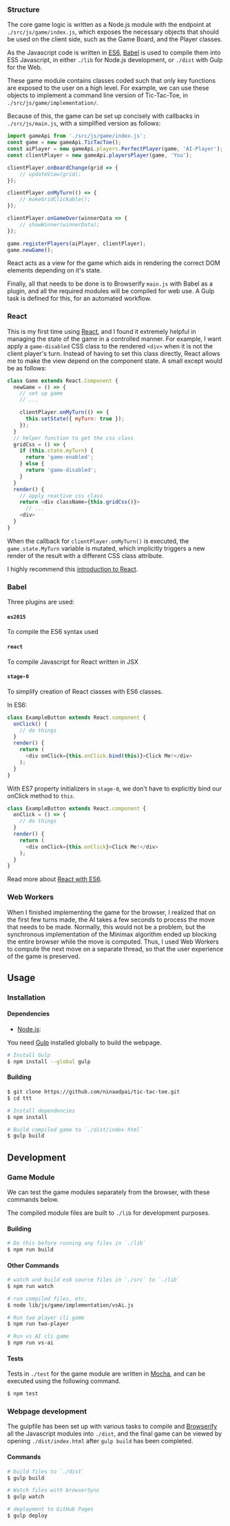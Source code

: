 ### Structure

The core game logic is written as a Node.js module with the endpoint at `./src/js/game/index.js`, which exposes the necessary objects that should be used on the client side, such as the Game Board, and the Player classes.

As the Javascript code is written in [ES6](https://ponyfoo.com/articles/es6), [Babel](https://babeljs.io/) is used to compile them into ES5 Javascript, in either `./lib` for Node.js development, or `./dist` with Gulp for the Web.

These game module contains classes coded such that only key functions are exposed to the user on a high level. For example, we can use these objects to implement a command line version of Tic-Tac-Toe, in `./src/js/game/implementation/`.

Because of this, the game can be set up concisely with callbacks in `./src/js/main.js`, with a simplified version as follows:

```javascript
import gameApi from './src/js/game/index.js';
const game = new gameApi.TicTacToe();
const aiPlayer = new gameApi.players.PerfectPlayer(game, 'AI-Player');
const clientPlayer = new gameApi.playersPlayer(game, 'You');

clientPlayer.onBoardChange(grid => {
    // updateView(grid);
});

clientPlayer.onMyTurn(() => {
    // makeGridClickable();
});

clientPlayer.onGameOver(winnerData => {
    // showWinner(winnerData);
});

game.registerPlayers(aiPlayer, clientPlayer);
game.newGame();
```

React acts as a view for the game which aids in rendering the correct DOM elements depending on it's state.

Finally, all that needs to be done is to Browserify `main.js` with Babel as a plugin, and all the required modules will be compiled for web use. A Gulp task is defined for this, for an automated workflow.

### React

This is my first time using [React](https://facebook.github.io/react/), and I found it extremely helpful in managing the state of the game in a controlled manner. For example, I want apply a `game-disabled` CSS class to the rendered `<div>` when it is not the client player's turn. Instead of having to set this class directly, React allows me to make the view depend on the component state. A small except would be as follows:

```javascript
class Game extends React.Component {
  newGame = () => {
    // set up game
    // ...

    clientPlayer.onMyTurn(() => {
      this.setState({ myTurn: true });
    });
  }
  // helper function to get the css class
  gridCss = () => {
    if (this.state.myTurn) {
      return 'game-enabled';
    } else {
      return 'game-disabled';
    }
  }
  render() {
    // apply reactive css class
    return <div className={this.gridCss()}>
      // ...
    <div>
  }
}
```

When the callback for `clientPlayer.onMyTurn()` is executed, the `game.state.MyTurn` variable is mutated, which implicitly triggers a new render of the result with a different CSS class attribute.

I highly recommend this [introduction to React](http://reactfordesigners.com/labs/reactjs-introduction-for-people-who-know-just-enough-jquery-to-get-by/).
### Babel

Three plugins are used:

#### `es2015`

To compile the ES6 syntax used

#### `react`

To compile Javascript for React written in JSX

#### `stage-0`

To simplify creation of React classes with ES6 classes.

In ES6:

```javascript
class ExampleButton extends React.component {
  onClick() {
    // do things
  }
  render() {
    return (
      <div onClick={this.onClick.bind(this)}>Click Me!</div>
    );
  }
}
```

With ES7 property initializers in `stage-0`, we don't have to explicitly bind our onClick method to `this`.

```javascript
class ExampleButton extends React.component {
  onClick = () => {
    // do things
  }
  render() {
    return (
      <div onClick={this.onClick}>Click Me!</div>
    );
  }
}
```

Read more about [React with ES6](https://facebook.github.io/react/blog/2015/01/27/react-v0.13.0-beta-1.html).

### Web Workers

When I finished implementing the game for the browser, I realized that on the first few turns made, the AI takes a few seconds to process the move that needs to be made. Normally, this would not be a problem, but the synchronous implementation of the Minimax algorithm ended up blocking the entire browser while the move is computed. Thus, I used Web Workers to compute the next move on a separate thread, so that the user experience of the game is preserved.

## Usage

### Installation

#### Dependencies

- [Node.js](https://nodejs.org):

You need [Gulp](http://gulpjs.com/) installed globally to build the webpage.

```bash
# Install Gulp
$ npm install --global gulp
```

#### Building
```bash
$ git clone https://github.com/ninaadpai/tic-tac-toe.git
$ cd ttt

# Install dependencies
$ npm install

# Build compiled game to `./dist/index.html`
$ gulp build
```

## Development

### Game Module

We can test the game modules separately from the browser, with these commands below.

The compiled module files are built to `./lib` for development purposes.

#### Building

```bash
# Do this before running any files in `./lib`
$ npm run build
```

#### Other Commands
```bash
# watch and build es6 source files in `./src` to `./lib`
$ npm run watch

# run compiled files, etc.
$ node lib/js/game/implementation/vsAi.js

# Run two player cli game
$ npm run two-player

# Run vs AI cli game
$ npm run vs-ai
```

#### Tests
Tests in `./test` for the game module are written in [Mocha](https://mochajs.org/), and can be executed using the following command.

```bash
$ npm test
```

### Webpage development
The gulpfile has been set up with various tasks to compile and [Browserify](http://browserify.org/) all the Javascript modules into `./dist`, and the final game can be viewed by opening `./dist/index.html` after `gulp build` has been completed.

#### Commands

```bash
# build files to `./dist`
$ gulp build

# Watch files with browserSync
$ gulp watch

# deployment to GitHub Pages
$ gulp deploy
```
